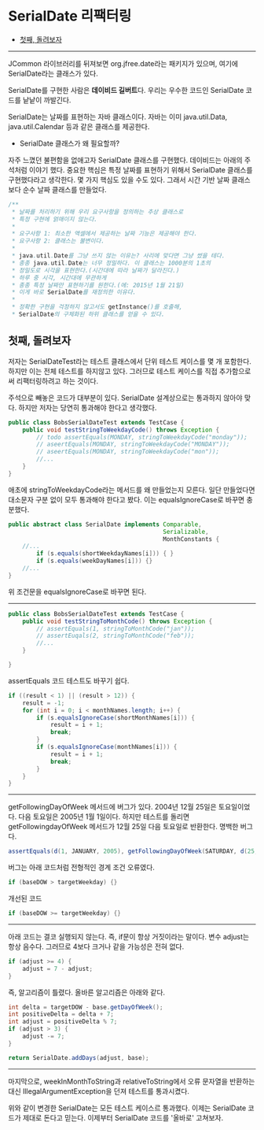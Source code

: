 # SerialDate 리팩터링

- [첫째, 돌려보자](#첫째-돌려보자)
___
JCommon 라이브러리를 뒤져보면 org.jfree.date라는 패키지가 있으며, 여기에 SerialDate라는 클래스가 있다.

SerialDate를 구현한 사람은 **데이비드 길버트**다. 우리는 우수한 코드인 SerialDate 코드를 낱낱이 까발긴다.

SerialDate는 날짜를 표현하는 자바 클래스이다. 자바는 이미 java.util.Data, java.util.Calendar 등과 같은 클래스를 제공한다. 
- SerialDate 클래스가 왜 필요할까?

자주 느꼈던 불편함을 없애고자 SerialDate 클래스를 구현했다. 데이비드는 아래의 주석처럼 이야기 했다. 중요한 핵심은 특정 날짜를 표현하기 위해서 SerialDate 클래스를 구현했다라고 생각한다. 몇 가지 핵심도 있을 수도 있다. 그래서 시간 기반 날짜 클래스보다 순수 날짜 클래스를 만들었다. 
```java
/**
 * 날짜를 처리하기 위해 우리 요구사항을 정의하는 추상 클래스로
 * 특정 구현에 얽매이지 않는다.
 * 
 * 요구사항 1: 최소한 액셀에서 제공하는 날짜 기능은 제공해야 한다.
 * 요구사항 2: 클래스는 불변이다.
 * 
 * java.util.Date를 그냥 쓰지 않는 이유는? 사리에 맞다면 그냥 썼을 테다.
 * 종종 java.util.Date는 너무 정밀하다. 이 클래스는 1000분의 1초의
 * 정밀도로 시각을 표현한다.(시간대에 따라 날짜가 달라진다.)
 * 하루 중 시각, 시간대에 무관하게
 * 종종 특정 날짜만 표현하기를 원한다.(에: 2015년 1월 21일)
 * 이게 바로 SerialDate를 재정의한 이유다.
 * 
 * 정확한 구현을 걱정하지 않고서도 getInstance()를 호출해,
 * SerialDate의 구체화된 하위 클래스를 얻을 수 있다.
```
## 첫째, 돌려보자
저자는 SerialDateTest라는 테스트 클래스에서 단위 테스트 케이스를 몇 개 포함한다. 하지만 이는 전체 테스트를 하지않고 있다. 그러므로 테스트 케이스를 직접 추가함으로써 리팩터링하려고 하는 것이다.

주석으로 빼놓은 코드가 대부분이 있다. SerialDate 설계상으로는 통과하지 않아야 맞다. 하지만 저자는 당연히 통과해야 한다고 생각했다.
```java
public class BobsSerialDateTest extends TestCase {
    public void testStringToWeekdayCode() throws Exception {
        // todo assertEquals(MONDAY, stringToWeekdayCode("monday"));
        // aseertEquals(MONDAY, stringToWeekdayCode("MONDAY"));
        // aseertEquals(MONDAY, stringToWeekdayCode("mon"));
        //...
    }
}
```
애초에 stringToWeekdayCode라는 메서드를 왜 만들었는지 모른다. 일단 만들었다면 대소문자 구분 없이 모두 통과해야 한다고 봤다. 이는 equalsIgnoreCase로 바꾸면 충분했다.
```java
public abstract class SerialDate implements Comparable, 
                                            Serializable,
                                            MonthConstants {
    //...
        if (s.equals(shortWeekdayNames[i])) { }
        if (s.equals(weekDayNames[i])) {}
    //...
}
```
위 조건문을 equalsIgnoreCase로 바꾸면 된다.

___
```java
public class BobsSerialDateTest extends TestCase {
    public void testStringToMonthCode() throws Exception {
        // assertEquals(1, stringToMonthCode("jan"));
        // assertEuqals(2, stringToMonthCode("feb"));
        //...
    }

}
```
assertEquals 코드 테스트도 바꾸기 쉽다.
```java
if ((result < 1) || (result > 12)) {
    result = -1;
    for (int i = 0; i < monthNames.length; i++) {
        if (s.equalsIgnoreCase(shortMonthNames[i])) {
            result = i + 1;
            break;
        }
        if (s.equalsIgnoreCase(monthNames[i])) {
            result = i + 1;
            break;
        }
    }
}
```
___
getFollowingDayOfWeek 메서드에 버그가 있다. 2004년 12월 25일은 토요일이었다. 다음 토요일은 2005년 1월 1일이다. 하지만 테스트를 돌리면 getFollowingdayOfWeek 메서드가 12월 25일 다음 토요일로 반환한다. 명백한 버그다.
```java
assertEquals(d(1, JANUARY, 2005), getFollowingDayOfWeek(SATURDAY, d(25, DECEMBER, 2004)));
```
버그는 아래 코드처럼 전형적인 경계 조건 오류였다.
```java
if (baseDOW > targetWeekday) {}
```
개선된 코드
```java
if (baseDOW >= targetWeekday) {}
```
___

아래 코드는 결코 실행되지 않는다. 즉, if문이 항상 거짓이라는 말이다. 변수 adjust는 항상 음수다. 그러므로 4보다 크거나 같을 가능성은 전혀 없다.
```java
if (adjust >= 4) {
    adjust = 7 - adjust;
}
```
즉, 알고리즘이 틀렸다. 올바른 알고리즘은 아래와 같다.
```java
int delta = targetDOW - base.getDayOfWeek();
int positiveDelta = delta + 7;
int adjust = positiveDelta % 7;
if (adjust > 3) {
    adjust -= 7;
}

return SerialDate.addDays(adjust, base);
```
___
마지막으로, weekInMonthToString과 relativeToString에서 오류 문자열을 반환하는 대신 IllegalArgumentException을 던져 테스트를 통과시켰다.

위와 같이 변경한 SerialDate는 모든 테스트 케이스르 통과했다. 이제는 SerialDate 코드가 제대로 돈다고 믿는다. 이제부터 SerialDate 코드를 '올바로' 고쳐보자.
